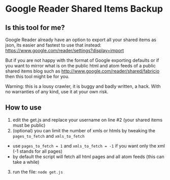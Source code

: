 # Google Reader Shared Items Backup

## Is this tool for me?

Google Reader already have an option to export all your shared items as json,
its easier and fastest to use that instead: https://www.google.com/reader/settings?display=import

But if you are not happy with the format of Google exporting defaults or if 
you want to mirror what is on the public html and atom feeds of a public shared
items blog such as http://www.google.com/reader/shared/fabricio then this 
tool might be for you.

Warning: this is a lousy crawler, it is buggy and badly written, a hack. 
With no warranties of any kind, use it at your own risk.


## How to use

1. edit the get.js and replace your username on line #2 (your shared items must be public)
2. (optional) you can limit the number of xmls or htmls by tweaking the ```pages_to_fetch``` and ```xmls_to_fetch```
  - use ```pages_to_fetch = 1``` and ```xmls_to_fetch = -1``` if you want only the xml (-1 stands for all pages)
  - by default the script will fetch all html pages and all atom feeds (this can take a while)
3. run the file: ```node get.js```
